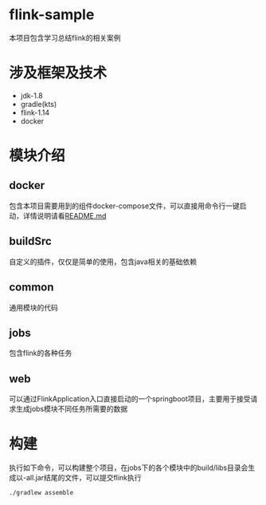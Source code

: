 # flink-sample

本项目包含学习总结flink的相关案例

# 涉及框架及技术
- jdk-1.8
- gradle(kts)
- flink-1.14
- docker

# 模块介绍

## docker
包含本项目需要用到的组件docker-compose文件，可以直接用命令行一键启动，详情说明请看[README.md](./docker/README.md)

## buildSrc
自定义的插件，仅仅是简单的使用，包含java相关的基础依赖

## common
通用模块的代码

## jobs
包含flink的各种任务

## web
可以通过FlinkApplication入口直接启动的一个springboot项目，主要用于接受请求生成jobs模块不同任务所需要的数据

# 构建
执行如下命令，可以构建整个项目，在jobs下的各个模块中的build/libs目录会生成以-all.jar结尾的文件，可以提交flink执行
```
./gradlew assemble
```

